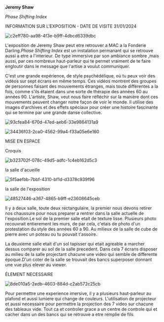 **Jeremy Shaw**

*Phase Shifting Index*

INFORMATION SUR L'EXPOSITION - DATE DE VISITE 31/01/2024

![c2eff780-aa98-4f3e-b9ff-4dbcd6339dbc](https://github.com/AbirGourichat/H24_V11_inspirations_GOURICHAT/assets/143745199/67c9d4ee-b67d-466d-abb8-7300901066e6)


L'exposition de Jeremy Shaw peut etre retrouver a MAC a la Fonderie Darling.*Phase Shifting Index* est un instalation permanant qui se retrouve aussi a etre a l'interieur. De type immersive par son ambiance sombre ,mais aussi, par ces nombreux haut-parleur qui te permet vraiment de te faire engloutir dans le message que l'artise a voulut communiquer.

C'est une grande expérience, de style psychédélique, où tu peux voir des vidéos sur sept écrans en même temps. Ces vidéos montrent des groupes de personnes faisant des mouvements étranges, mais toute différentes a la fois, comme s'ils étaient dans une sorte de thérapie des années 60 au années 90. L'artiste, Shaw, veut nous faire réfléchir sur la manière dont ces mouvements peuvent changer notre façon de voir le monde. Il utilise des images d'archives et des effets spéciaux pour créer une histoire fascinante qui se termine par une grande danse collective. 

![93cfea84-670d-47ed-aeb6-33e9864131a9](https://github.com/AbirGourichat/H24_V11_inspirations_GOURICHAT/assets/143745199/5eb144d1-8be1-4b5f-b64b-647762ba29a2)

![34436f03-2ca0-4562-99a4-f33a05e6e160](https://github.com/AbirGourichat/H24_V11_inspirations_GOURICHAT/assets/143745199/0cb2aac6-c2aa-4a39-aa64-6c1389b011c5)


MISE EN ESPACE

Croquis

![b323702f-078c-49d5-adfc-1c4eb162d5c3](https://github.com/AbirGourichat/H24_V11_inspirations_GOURICHAT/assets/143745199/cc62dcab-d181-4d6a-933f-1b6d91f10003)

 la salle d'acueille

 ![5f5aefbb-7bbf-4310-bf1d-d3378c939f96](https://github.com/AbirGourichat/H24_V11_inspirations_GOURICHAT/assets/143745199/6b58b81b-7743-4530-8c3f-0ab4f36325bc)

la salle de l'exposition

![48527446-a367-4865-b9ff-e23608645ceb](https://github.com/AbirGourichat/H24_V11_inspirations_GOURICHAT/assets/143745199/7c5b8c75-499c-4dd7-b8da-15ded47b5c8f)


Il y a deux salle, toute deux rectangulaire, la premier nous devons retirer nos chaussure pour nous preparer a rentrer dans la salle actuelle de l'exposition.Le sol de la premier salle etait de texture lisse. Plusieurs photo recouvrait entierement les murs, de par cela, c'etais de photo d'un protestation du style des années 60 a 90.
Au milieux de la salle de cube de pierre avec un poteau ou tu pouvait t'assoire.

La deuxieme salle etait d'un sol tapisser qui etait agreable a marcher dessus comparer au sol de la salle precedent. Dans cela 7 écrans disposer au milieu de la salle projectant chacune une video qui semble de differente époque.D'un coter de la salle se trouvait des bancs superposer donnant une vue plus elever au viewer.

ÉLEMENT NECESSAIRE

![8de010a5-2edb-4603-884d-c2ab572c25cb](https://github.com/AbirGourichat/H24_V11_inspirations_GOURICHAT/assets/143745199/8999bb5c-2cd6-41ae-975e-29bf18dbde6a)

Pour permettre une experience imersive, il y a plusieurs haut-parleur au plafond et aussi lumiere qui change de couleurs. L'utilisation de projecteur et aussi necessaire pour permettre la projection des 7 video sur chacune des tableaux vide. Tout ca et controler grace a un centre de controle qui et cacher dans un des bancs qui se retrouve a etre remplie de fils. 













